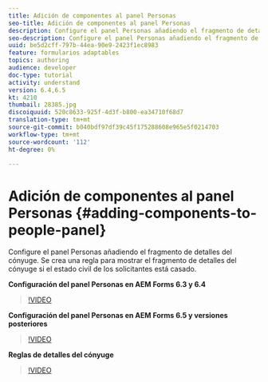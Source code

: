 ```yaml
---
title: Adición de componentes al panel Personas
seo-title: Adición de componentes al panel Personas
description: Configure el panel Personas añadiendo el fragmento de detalles del cónyuge. Se crea una regla para mostrar el fragmento de detalles del cónyuge si el estado civil de los solicitantes está casado.
seo-description: Configure el panel Personas añadiendo el fragmento de detalles del cónyuge. Se crea una regla para mostrar el fragmento de detalles del cónyuge si el estado civil de los solicitantes está casado.
uuid: be5d2cff-797b-44ea-90e9-2423f1ec8983
feature: formularios adaptables
topics: authoring
audience: developer
doc-type: tutorial
activity: understand
version: 6.4,6.5
kt: 4210
thumbail: 28385.jpg
discoiquuid: 520c8633-925f-4d3f-b800-ea34710f68d7
translation-type: tm+mt
source-git-commit: b040bdf97df39c45f175288608e965e5f0214703
workflow-type: tm+mt
source-wordcount: '112'
ht-degree: 0%

---
```



# Adición de componentes al panel Personas {#adding-components-to-people-panel}

Configure el panel Personas añadiendo el fragmento de detalles del cónyuge. Se crea una regla para mostrar el fragmento de detalles del cónyuge si el estado civil de los solicitantes está casado.

**Configuración del panel Personas en AEM Forms 6.3 y 6.4**

>[!VIDEO](https://video.tv.adobe.com/v/22193?quality=9&learn=on)

**Configuración del panel Personas en AEM Forms 6.5 y versiones posteriores**

>[!VIDEO](https://video.tv.adobe.com/v/28385)

**Reglas de detalles del cónyuge**

>[!VIDEO](https://video.tv.adobe.com/v/22195?quality=9&learn=on)





